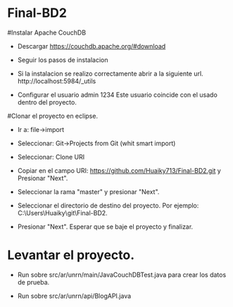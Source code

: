 # Final-BD2

#Instalar Apache CouchDB

- Descargar
	https://couchdb.apache.org/#download

- Seguir los pasos de instalacion

- Si la instalacion se realizo correctamente abrir a la siguiente url.
	http://localhost:5984/_utils

- Configurar el usuario
	admin
	1234
	Este usuario coincide con el usado dentro del proyecto.

#Clonar el proyecto en eclipse.

- Ir a: file->import

- Seleccionar: Git->Projects from Git (whit smart import)

- Seleccionar: Clone URI

- Copiar en el campo URI: https://github.com/Huaiky713/Final-BD2.git y Presionar "Next".

- Seleccionar la rama "master" y presionar "Next".

- Seleccionar el directorio de destino del proyecto. Por ejemplo: C:\Users\Huaiky\git\Final-BD2.

- Presionar "Next". Esperar que se baje el proyecto y finalizar.

# Levantar el proyecto.

- Run sobre src/ar/unrn/main/JavaCouchDBTest.java para crear los datos de prueba.

- Run sobre src/ar/unrn/api/BlogAPI.java
